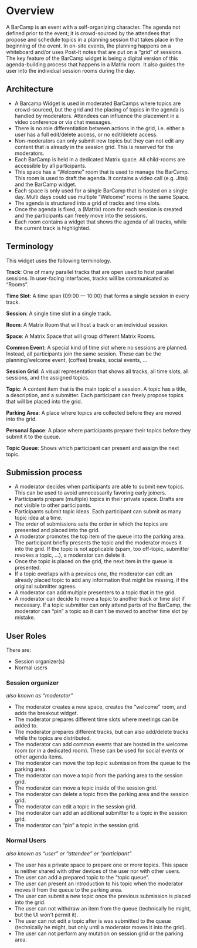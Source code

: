 # Overview

A BarCamp is an event with a self-organizing character.
The agenda not defined prior to the event; it is crowd-sourced by the attendees that propose and schedule topics in a planning session that takes place in the beginning of the event.
In on-site events, the planning happens on a whiteboard and/or uses Post-It notes that are put on a “grid” of sessions.
The key feature of the BarCamp widget is being a digital version of this agenda-building process that happens in a Matrix room.
It also guides the user into the individual session rooms during the day.

## Architecture

- A Barcamp Widget is used in moderated BarCamps where topics are crowd-sourced, but the grid and the placing of topics in the agenda is handled by moderators.
  Attendees can influence the placement in a video conference or via chat messages.
- There is no role differentiation between actions in the grid, i.e. either a user has a full edit/delete access, or no edit/delete access.
- Non-moderators can only submit new topics but they can not edit any content that is already in the session grid.
  This is reserved for the moderators.
- Each BarCamp is held in a dedicated Matrix space.
  All child-rooms are accessible by all participants.
- This space has a “Welcome” room that is used to manage the BarCamp.
  This room is used to draft the agenda.
  It contains a video call (e.g. Jitsi) and the BarCamp widget.
- Each space is only used for a single BarCamp that is hosted on a single day.
  Multi days could use multiple “Welcome” rooms in the same Space.
- The agenda is structured into a grid of tracks and time slots.
- Once the agenda is fixed, a (Matrix) room for each session is created and the participants can freely move into the sessions.
- Each room contains a widget that shows the agenda of all tracks, while the current track is highlighted.

## Terminology

This widget uses the following terminology.

**Track**: One of many parallel tracks that are open used to host parallel sessions. In user-facing interfaces, tracks will be communicated as “Rooms”.

**Time Slot**: A time span (09:00 — 10:00) that forms a single session in every track.

**Session**: A single time slot in a single track.

**Room**: A Matrix Room that will host a track or an individual session.

**Space**: A Matrix Space that will group different Matrix Rooms.

**Common Event**: A special kind of time slot where no sessions are planned. Instead, all participants join the same session. These can be the planning/welcome event, (coffee) breaks, social events, …

**Session Grid**: A visual representation that shows all tracks, all time slots, all sessions, and the assigned topics.

**Topic**: A content item that is the main topic of a session. A topic has a title, a description, and a submitter. Each participant can freely propose topics that will be placed into the grid.

**Parking Area**: A place where topics are collected before they are moved into the grid.

**Personal Space**: A place where participants prepare their topics before they submit it to the queue.

**Topic Queue**: Shows which participant can present and assign the next topic.

## Submission process

- A moderator decides when participants are able to submit new topics.
  This can be used to avoid unnecessarily favoring early joiners.
- Participants prepare (multiple) topics in their private space.
  Drafts are not visible to other participants.
- Participants submit topic ideas.
  Each participant can submit as many topic idea at a time.
- The order of submissions sets the order in which the topics are presented and placed into the grid.
- A moderator promotes the top item of the queue into the parking area.
  The participant briefly presents the topic and the moderator moves it into the grid.
  If the topic is not applicable (spam, too off-topic, submitter revokes a topic, …), a moderator can delete it.
- Once the topic is placed on the grid, the next item in the queue is presented.
- If a topic overlaps with a previous one, the moderator can edit an already placed topic to add any information that might be missing, if the original submitter agrees.
- A moderator can add multiple presenters to a topic that in the grid.
- A moderator can decide to move a topic to another track or time slot if necessary.
  If a topic submitter can only attend parts of the BarCamp, the moderator can “pin” a topic so it can't be moved to another time slot by mistake.

## User Roles

There are:

- Session organizer(s)
- Normal users

### Session organizer

_also known as “moderator”_

- The moderator creates a new space, creates the “welcome” room, and adds the breakout widget.
- The moderator prepares different time slots where meetings can be added to.
- The moderator prepares different tracks, but can also add/delete tracks while the topics are distributed.
- The moderator can add common events that are hosted in the welcome room (or in a dedicated room).
  These can be used for social events or other agenda items.
- The moderator can move the top topic submission from the queue to the parking area.
- The moderator can move a topic from the parking area to the session grid.
- The moderator can move a topic inside of the session grid.
- The moderator can delete a topic from the parking area and the session grid.
- The moderator can edit a topic in the session grid.
- The moderator can add an additional submitter to a topic in the session grid.
- The moderator can “pin” a topic in the session grid.

### Normal Users

_also known as “user” or “attendee” or “participant”_

- The user has a private space to prepare one or more topics.
  This space is neither shared with other devices of the user nor with other users.
- The user can add a prepared topic to the “topic queue”.
- The user can present an introduction to his topic when the moderator moves it from the queue to the parking area.
- The user can submit a new topic once the previous submission is placed into the grid.
- The user can not withdraw an item from the queue (technically he might, but the UI won't permit it).
- The user can not edit a topic after is was submitted to the queue (technically he might, but only until a moderator moves it into the grid).
- The user can not perform any mutation on session grid or the parking area.
